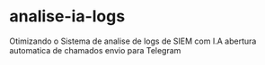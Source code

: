 # analise-ia-logs
 Otimizando o Sistema de analise de logs de SIEM com I.A abertura automatica de chamados envio para Telegram
